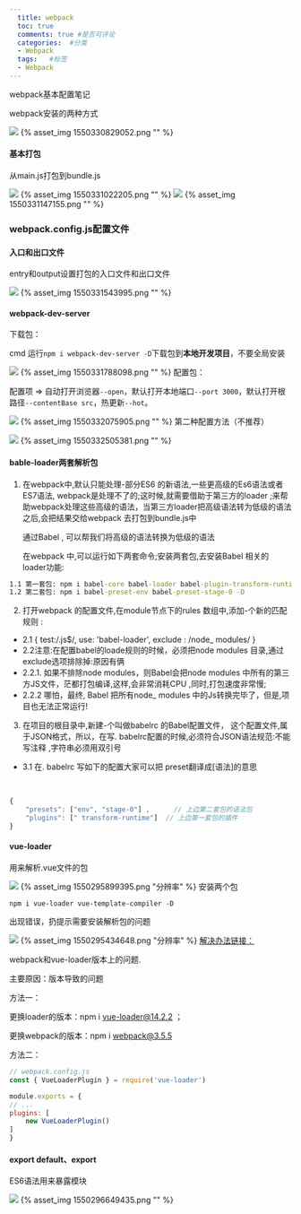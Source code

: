 ```yaml
---
  title: webpack
  toc: true
  comments: true #是否可评论
  categories:  #分类
  - Webpack
  tags:   #标签
  - Webpack
---
```


webpack基本配置笔记

webpack安装的两种方式
<!-- more -->
![](webpack基本配置\1550330829052.png)
{% asset_img 1550330829052.png "" %}
#### 基本打包

从main.js打包到bundle.js

![](webpack基本配置\1550331022205.png)
{% asset_img 1550331022205.png "" %}
![](webpack基本配置\1550331147155.png)
{% asset_img 1550331147155.png "" %}
### webpack.config.js配置文件

#### 入口和出口文件

entry和output设置打包的入口文件和出口文件

![](webpack基本配置\1550331543995.png)
{% asset_img 1550331543995.png "" %}
#### webpack-dev-server

下载包：

cmd 运行`npm i webpack-dev-server -D`下载包到**本地开发项目**，不要全局安装

![](webpack基本配置\1550331788098.png)
{% asset_img 1550331788098.png "" %}
配置包：

配置项 => 自动打开浏览器`--open`，默认打开本地端口`--port 3000`，默认打开根路径`--contentBase src`，热更新`--hot`。

![](webpack基本配置\1550332075905.png)
{% asset_img 1550332075905.png "" %}
第二种配置方法（不推荐）

![](webpack基本配置\1550332505381.png)
{% asset_img 1550332505381.png "" %}
#### bable-loader两套解析包

1. 在webpack中,默认只能处理-部分ES6 的新语法,一些更高级的Es6语法或者ES7语法,  webpack是处理不了的;这时候,就需要借助于第三方的loader ;来帮助webpack处理这些高级的语法，当第三方loader把高级语法转为低级的语法之后,会把结果交给webpack 去打包到bundle.js中

   通过Babel , 可以帮我们将高级的语法转换为低级的语法

   在webpack 中,可以运行如下两套命令;安装两套包,去安装Babel 相关的loader功能:

```cmd
1.1 第一套包: npm i babel-core babel-loader babel-plugin-transform-runtime -D
1.2 第二套包: npm i babel-preset-env babel-preset-stage-0 -D
```
2. 打开webpack 的配置文件,在module节点下的rules 数组中,添加-个新的匹配规则 :

- 2.1 { test:/\.js$/, use: 'babel-loader', exclude : /node_ modules/ }
- 2.2注意:在配置babel的loade规则的时候，必须把node modules 目录,通过exclude选项排除掉:原因有俩  
- 2.2.1. 如果不排除node modules，则Babel会把node modules 中所有的第三方JS文件，茫都打包编译,这样,会非常消耗CPU ,同时,打包速度非常慢;        
- 2.2.2 哪怕，最终, Babel 把所有node_ modules 中的Js转换完毕了，但是,项目也无法正常运行!

3. 在项目的根目录中,新建-个叫做babelrc 的Babel配置文件， 这个配置文件,属于JSON格式，所以，在写. babelrc配置的时候,必须符合JSON语法规范:不能写注释 ,字符串必须用双引号 

- 3.1 在. babelrc 写如下的配置大家可以把 preset翻译成[语法]的意思 

   

~~~js
{         
	"presets": ["env", "stage-0"] ,      // 上边第二套包的语法包  
	"plugins": [" transform-runtime"]  // 上边第一套包的插件
} 
~~~

#### vue-loader

用来解析.vue文件的包

![](webpack基本配置\1550295899395.png)
{% asset_img 1550295899395.png "分辨率" %}
安装两个包

~~~nginx
npm i vue-loader vue-template-compiler -D
~~~

出现错误，扔提示需要安装解析包的问题

![](webpack基本配置/1550295434648.png)
{% asset_img 1550295434648.png "分辨率" %}
[解决办法链接：](https://www.imooc.com/qadetail/251484?t=406319)

webpack和vue-loader版本上的问题.

主要原因：版本导致的问题

方法一：

更换loader的版本：npm i vue-loader@14.2.2 ；

更换webpack的版本：npm i webpack@3.5.5 

方法二：

~~~js
// webpack.config.js
const { VueLoaderPlugin } = require('vue-loader')

module.exports = {
// ...
plugins: [
	new VueLoaderPlugin()
]
}
~~~

#### export default、export

ES6语法用来暴露模块

![](webpack基本配置\1550296649435.png)
{% asset_img 1550296649435.png "" %}
